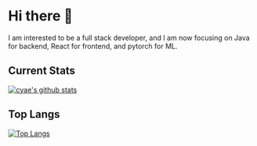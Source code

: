 # Hi there 👋

I am interested to be a full stack developer, and I am now focusing on Java for backend, React for frontend, and pytorch for ML.

## Current Stats
[![cyae's github stats](https://github-readme-stats.vercel.app/api?username=cyae&show_icons=true&theme=transparent&count_private=true&include_all_commits=true&card_width=300px)](https://github.com/cyae)

## Top Langs
[![Top Langs](https://github-readme-stats.vercel.app/api/top-langs/?username=cyae&layout=compact&theme=transparent&include_forks=true&langs_count=8&size_weight=0.618&count_weight=0.382&card_width=300px)](https://github.com/cyae)

